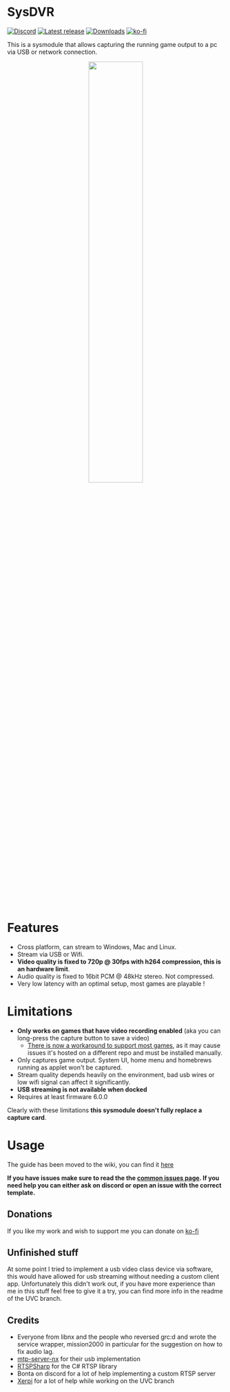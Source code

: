 # SysDVR
[![Discord](https://img.shields.io/discord/643436008452521984.svg?logo=discord&logoColor=white&label=Discord&color=7289DA
)](https://discord.gg/rqU5Tf8)
[![Latest release](https://img.shields.io/github/v/release/exelix11/SysDVR)](https://github.com/exelix11/SysDVR/releases)
[![Downloads](https://img.shields.io/github/downloads/exelix11/SysDVR/total)](https://github.com/exelix11/SysDVR/releases)
[![ko-fi](https://img.shields.io/badge/supporting-ko--fi-f96854)](https://ko-fi.com/exelix11)

This is a sysmodule that allows capturing the running game output to a pc via USB or network connection.

<p align="center">
  <img src="https://raw.githubusercontent.com/exelix11/SysDVR/master/.github/Screenshot.jpg" width="50%">
</p>

# Features
- Cross platform, can stream to Windows, Mac and Linux.
- Stream via USB or Wifi.
- **Video quality is fixed to 720p @ 30fps with h264 compression, this is an hardware limit**.
- Audio quality is fixed to 16bit PCM @ 48kHz stereo. Not compressed.
- Very low latency with an optimal setup, most games are playable !

# Limitations
- **Only works on games that have video recording enabled** (aka you can long-press the capture button to save a video)
   - [There is now a workaround to support most games](https://github.com/exelix11/dvr-patches/), as it may cause issues it's hosted on a different repo and must be installed manually.
- Only captures game output. System UI, home menu and homebrews running as applet won't be captured.
- Stream quality depends heavily on the environment, bad usb wires or low wifi signal can affect it significantly.
- **USB streaming is not available when docked**
- Requires at least firmware 6.0.0

Clearly with these limitations **this sysmodule doesn't fully replace a capture card**.

# Usage
The guide has been moved to the wiki, you can find it [here](https://github.com/exelix11/SysDVR/wiki)

**If you have issues make sure to read the the [common issues page](https://github.com/exelix11/SysDVR/wiki/Troubleshooting). If you need help you can either ask on discord or open an issue with the correct template.**

## Donations
If you like my work and wish to support me you can donate on [ko-fi](https://ko-fi.com/exelix11)

## Unfinished stuff
At some point I tried to implement a usb video class device via software, this would have allowed for usb streaming without needing a custom client app. Unfortunately this didn't work out, if you have more experience than me in this stuff feel free to give it a try, you can find more info in the readme of the UVC branch. 

## Credits
- Everyone from libnx and the people who reversed grc:d and wrote the service wrapper, mission2000 in particular for the suggestion on how to fix audio lag.
- [mtp-server-nx](https://github.com/retronx-team/mtp-server-nx) for their usb implementation
- [RTSPSharp](https://github.com/ngraziano/SharpRTSP) for the C# RTSP library
- Bonta on discord for a lot of help implementing a custom RTSP server
- [Xerpi](https://github.com/xerpi) for a lot of help while working on the UVC branch
